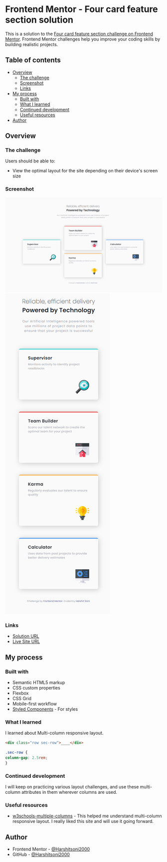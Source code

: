# Frontend Mentor - Four card feature section solution

This is a solution to the [Four card feature section challenge on Frontend Mentor](https://www.frontendmentor.io/challenges/four-card-feature-section-weK1eFYK). Frontend Mentor challenges help you improve your coding skills by building realistic projects.

## Table of contents

- [Overview](#overview)
  - [The challenge](#the-challenge)
  - [Screenshot](#screenshot)
  - [Links](#links)
- [My process](#my-process)
  - [Built with](#built-with)
  - [What I learned](#what-i-learned)
  - [Continued development](#continued-development)
  - [Useful resources](#useful-resources)
- [Author](#author)

## Overview

### The challenge

Users should be able to:

- View the optimal layout for the site depending on their device's screen size

### Screenshot

![Desktop-View](ss/desktop-view.png)
![Mobile-View](ss/mobile-view.png)

### Links

- [Solution URL](https://your-solution-url.com)
- [Live Site URL](https://your-live-site-url.com)

## My process

### Built with

- Semantic HTML5 markup
- CSS custom properties
- Flexbox
- CSS Grid
- Mobile-first workflow
- [Styled Components](https://cdn.jsdelivr.net/npm/bootstrap@4.6.0/dist/css/bootstrap.min.css) - For styles

### What I learned

I learned about Multi-column responsive layout.

```html
<div class="row sec-row">____</div>
```
```css
.sec-row {
column-gap: 2.5rem;
}
```

### Continued development

I will keep on practicing various layout challenges, and use these multi-column attributes in them wherever columns are used.  

### Useful resources

- [w3schools-multiple-columns](https://www.w3schools.com/css/css3_multiple_columns.asp) - This helped me understand multi-column responsive layout. I really liked this site and will use it going forward.

## Author

- Frontend Mentor - [@Harshitsoni2000](https://www.frontendmentor.io/profile/Harshitsoni2000)
- GitHub - [@Harshitsoni2000](https://github.com/Harshitsoni2000)
